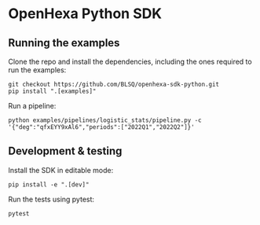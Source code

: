 # OpenHexa Python SDK

## Running the examples

Clone the repo and install the dependencies, including the ones required to run the examples:

```shell
git checkout https://github.com/BLSQ/openhexa-sdk-python.git
pip install ".[examples]"
```

Run a pipeline:

```shell
python examples/pipelines/logistic_stats/pipeline.py -c '{"deg":"qfxEYY9xAl6","periods":["2022Q1","2022Q2"]}'
```

## Development & testing

Install the SDK in editable mode:

```shell
pip install -e ".[dev]"
```

Run the tests using pytest:

```shell
pytest
```